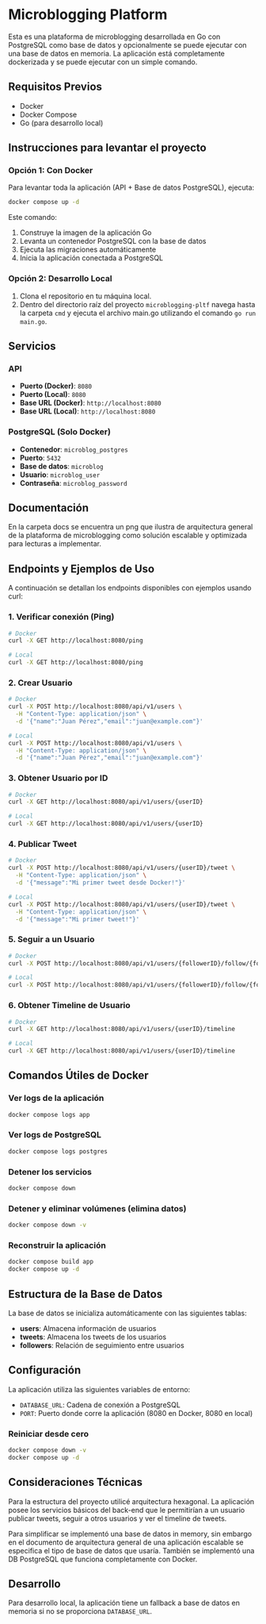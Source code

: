 # Microblogging Platform

Esta es una plataforma de microblogging desarrollada en Go con PostgreSQL como base de datos y opcionalmente se puede ejecutar con una base de datos en memoria. La aplicación está completamente dockerizada y se puede ejecutar con un simple comando.

## Requisitos Previos

- Docker
- Docker Compose
- Go (para desarrollo local)

## Instrucciones para levantar el proyecto

### Opción 1: Con Docker

Para levantar toda la aplicación (API + Base de datos PostgreSQL), ejecuta:

```bash
docker compose up -d
```

Este comando:
1. Construye la imagen de la aplicación Go
2. Levanta un contenedor PostgreSQL con la base de datos
3. Ejecuta las migraciones automáticamente
4. Inicia la aplicación conectada a PostgreSQL

### Opción 2: Desarrollo Local

1. Clona el repositorio en tu máquina local.
2. Dentro del directorio raíz del proyecto `microblogging-pltf` navega hasta la carpeta `cmd` y ejecuta el archivo main.go utilizando el comando `go run main.go`.

## Servicios

### API
- **Puerto (Docker)**: `8080`
- **Puerto (Local)**: `8080`
- **Base URL (Docker)**: `http://localhost:8080`
- **Base URL (Local)**: `http://localhost:8080`

### PostgreSQL (Solo Docker)
- **Contenedor**: `microblog_postgres`
- **Puerto**: `5432`
- **Base de datos**: `microblog`
- **Usuario**: `microblog_user`
- **Contraseña**: `microblog_password`

## Documentación

En la carpeta docs se encuentra un png que ilustra de arquitectura general de la plataforma de microblogging como solución escalable y optimizada para lecturas a implementar.

## Endpoints y Ejemplos de Uso

A continuación se detallan los endpoints disponibles con ejemplos usando curl:

### 1. Verificar conexión (Ping)
```bash
# Docker
curl -X GET http://localhost:8080/ping

# Local
curl -X GET http://localhost:8080/ping
```

### 2. Crear Usuario
```bash
# Docker
curl -X POST http://localhost:8080/api/v1/users \
  -H "Content-Type: application/json" \
  -d '{"name":"Juan Pérez","email":"juan@example.com"}'

# Local
curl -X POST http://localhost:8080/api/v1/users \
  -H "Content-Type: application/json" \
  -d '{"name":"Juan Pérez","email":"juan@example.com"}'
```

### 3. Obtener Usuario por ID
```bash
# Docker
curl -X GET http://localhost:8080/api/v1/users/{userID}

# Local
curl -X GET http://localhost:8080/api/v1/users/{userID}
```

### 4. Publicar Tweet
```bash
# Docker
curl -X POST http://localhost:8080/api/v1/users/{userID}/tweet \
  -H "Content-Type: application/json" \
  -d '{"message":"Mi primer tweet desde Docker!"}'

# Local
curl -X POST http://localhost:8080/api/v1/users/{userID}/tweet \
  -H "Content-Type: application/json" \
  -d '{"message":"Mi primer tweet!"}'
```

### 5. Seguir a un Usuario
```bash
# Docker
curl -X POST http://localhost:8080/api/v1/users/{followerID}/follow/{followedID}

# Local
curl -X POST http://localhost:8080/api/v1/users/{followerID}/follow/{followedID}
```

### 6. Obtener Timeline de Usuario
```bash
# Docker
curl -X GET http://localhost:8080/api/v1/users/{userID}/timeline

# Local
curl -X GET http://localhost:8080/api/v1/users/{userID}/timeline
```

## Comandos Útiles de Docker

### Ver logs de la aplicación
```bash
docker compose logs app
```

### Ver logs de PostgreSQL
```bash
docker compose logs postgres
```

### Detener los servicios
```bash
docker compose down
```

### Detener y eliminar volúmenes (elimina datos)
```bash
docker compose down -v
```

### Reconstruir la aplicación
```bash
docker compose build app
docker compose up -d
```

## Estructura de la Base de Datos

La base de datos se inicializa automáticamente con las siguientes tablas:

- **users**: Almacena información de usuarios
- **tweets**: Almacena los tweets de los usuarios
- **followers**: Relación de seguimiento entre usuarios

## Configuración

La aplicación utiliza las siguientes variables de entorno:

- `DATABASE_URL`: Cadena de conexión a PostgreSQL
- `PORT`: Puerto donde corre la aplicación (8080 en Docker, 8080 en local)

### Reiniciar desde cero
```bash
docker compose down -v
docker compose up -d
```

## Consideraciones Técnicas

Para la estructura del proyecto utilicé arquitectura hexagonal.
La aplicación posee los servicios básicos del back-end que le permitirían a un usuario publicar tweets, seguir a otros usuarios y ver el timeline de tweets.

Para simplificar se implementó una base de datos in memory, sin embargo en el documento de arquitectura general de una aplicación escalable se especifica el tipo de base de datos que usaría.
También se implementó una DB PostgreSQL que funciona completamente con Docker.

## Desarrollo

Para desarrollo local, la aplicación tiene un fallback a base de datos en memoria si no se proporciona `DATABASE_URL`.
